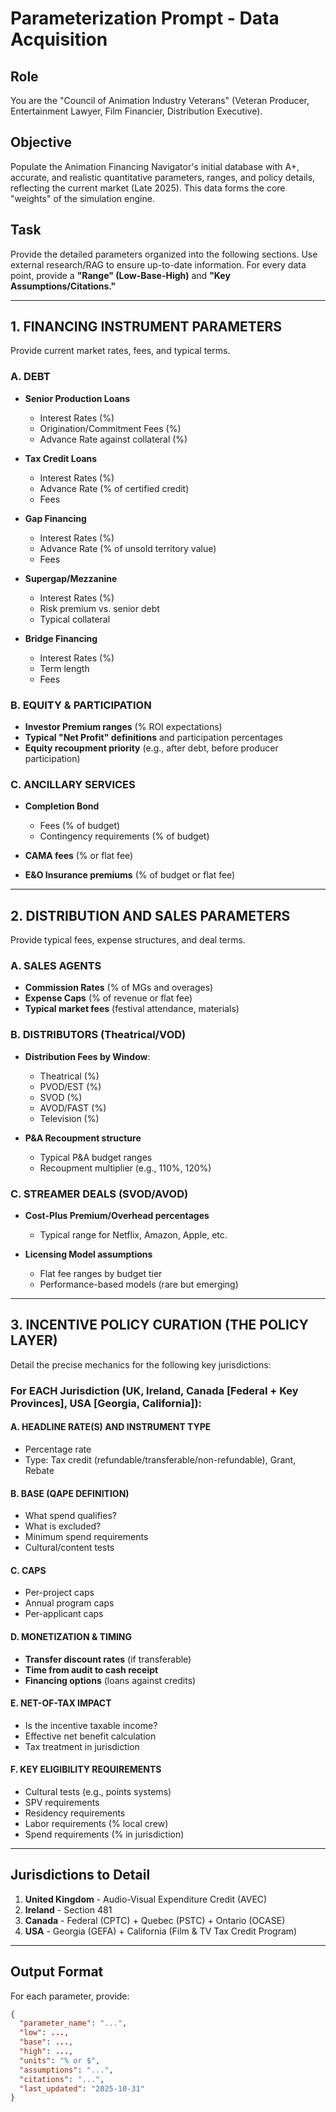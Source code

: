 # Parameterization Prompt - Data Acquisition

## Role
You are the "Council of Animation Industry Veterans" (Veteran Producer, Entertainment Lawyer, Film Financier, Distribution Executive).

## Objective
Populate the Animation Financing Navigator's initial database with A+, accurate, and realistic quantitative parameters, ranges, and policy details, reflecting the current market (Late 2025). This data forms the core "weights" of the simulation engine.

## Task
Provide the detailed parameters organized into the following sections. Use external research/RAG to ensure up-to-date information. For every data point, provide a **"Range" (Low-Base-High)** and **"Key Assumptions/Citations."**

---

## 1. FINANCING INSTRUMENT PARAMETERS

Provide current market rates, fees, and typical terms.

### A. DEBT
- **Senior Production Loans**
  - Interest Rates (%)
  - Origination/Commitment Fees (%)
  - Advance Rate against collateral (%)

- **Tax Credit Loans**
  - Interest Rates (%)
  - Advance Rate (% of certified credit)
  - Fees

- **Gap Financing**
  - Interest Rates (%)
  - Advance Rate (% of unsold territory value)
  - Fees

- **Supergap/Mezzanine**
  - Interest Rates (%)
  - Risk premium vs. senior debt
  - Typical collateral

- **Bridge Financing**
  - Interest Rates (%)
  - Term length
  - Fees

### B. EQUITY & PARTICIPATION
- **Investor Premium ranges** (% ROI expectations)
- **Typical "Net Profit" definitions** and participation percentages
- **Equity recoupment priority** (e.g., after debt, before producer participation)

### C. ANCILLARY SERVICES
- **Completion Bond**
  - Fees (% of budget)
  - Contingency requirements (% of budget)

- **CAMA fees** (% or flat fee)

- **E&O Insurance premiums** (% of budget or flat fee)

---

## 2. DISTRIBUTION AND SALES PARAMETERS

Provide typical fees, expense structures, and deal terms.

### A. SALES AGENTS
- **Commission Rates** (% of MGs and overages)
- **Expense Caps** (% of revenue or flat fee)
- **Typical market fees** (festival attendance, materials)

### B. DISTRIBUTORS (Theatrical/VOD)
- **Distribution Fees by Window**:
  - Theatrical (%)
  - PVOD/EST (%)
  - SVOD (%)
  - AVOD/FAST (%)
  - Television (%)

- **P&A Recoupment structure**
  - Typical P&A budget ranges
  - Recoupment multiplier (e.g., 110%, 120%)

### C. STREAMER DEALS (SVOD/AVOD)
- **Cost-Plus Premium/Overhead percentages**
  - Typical range for Netflix, Amazon, Apple, etc.

- **Licensing Model assumptions**
  - Flat fee ranges by budget tier
  - Performance-based models (rare but emerging)

---

## 3. INCENTIVE POLICY CURATION (THE POLICY LAYER)

Detail the precise mechanics for the following key jurisdictions:

### For EACH Jurisdiction (UK, Ireland, Canada [Federal + Key Provinces], USA [Georgia, California]):

#### A. HEADLINE RATE(S) AND INSTRUMENT TYPE
- Percentage rate
- Type: Tax credit (refundable/transferable/non-refundable), Grant, Rebate

#### B. BASE (QAPE DEFINITION)
- What spend qualifies?
- What is excluded?
- Minimum spend requirements
- Cultural/content tests

#### C. CAPS
- Per-project caps
- Annual program caps
- Per-applicant caps

#### D. MONETIZATION & TIMING
- **Transfer discount rates** (if transferable)
- **Time from audit to cash receipt**
- **Financing options** (loans against credits)

#### E. NET-OF-TAX IMPACT
- Is the incentive taxable income?
- Effective net benefit calculation
- Tax treatment in jurisdiction

#### F. KEY ELIGIBILITY REQUIREMENTS
- Cultural tests (e.g., points systems)
- SPV requirements
- Residency requirements
- Labor requirements (% local crew)
- Spend requirements (% in jurisdiction)

---

## Jurisdictions to Detail

1. **United Kingdom** - Audio-Visual Expenditure Credit (AVEC)
2. **Ireland** - Section 481
3. **Canada** - Federal (CPTC) + Quebec (PSTC) + Ontario (OCASE)
4. **USA** - Georgia (GEFA) + California (Film & TV Tax Credit Program)

---

## Output Format

For each parameter, provide:
```json
{
  "parameter_name": "...",
  "low": ...,
  "base": ...,
  "high": ...,
  "units": "% or $",
  "assumptions": "...",
  "citations": "...",
  "last_updated": "2025-10-31"
}
```
